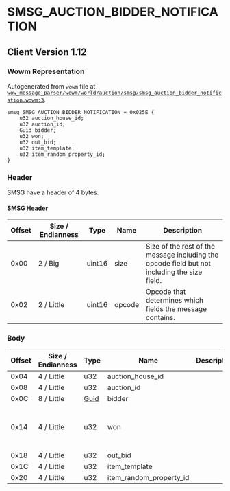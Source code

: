 # SMSG_AUCTION_BIDDER_NOTIFICATION

## Client Version 1.12

### Wowm Representation

Autogenerated from `wowm` file at [`wow_message_parser/wowm/world/auction/smsg/smsg_auction_bidder_notification.wowm:3`](https://github.com/gtker/wow_messages/tree/main/wow_message_parser/wowm/world/auction/smsg/smsg_auction_bidder_notification.wowm#L3).
```rust,ignore
smsg SMSG_AUCTION_BIDDER_NOTIFICATION = 0x025E {
    u32 auction_house_id;
    u32 auction_id;
    Guid bidder;
    u32 won;
    u32 out_bid;
    u32 item_template;
    u32 item_random_property_id;
}
```
### Header

SMSG have a header of 4 bytes.

#### SMSG Header

| Offset | Size / Endianness | Type   | Name   | Description |
| ------ | ----------------- | ------ | ------ | ----------- |
| 0x00   | 2 / Big           | uint16 | size   | Size of the rest of the message including the opcode field but not including the size field.|
| 0x02   | 2 / Little        | uint16 | opcode | Opcode that determines which fields the message contains.|

### Body

| Offset | Size / Endianness | Type | Name | Description | Comment |
| ------ | ----------------- | ---- | ---- | ----------- | ------- |
| 0x04 | 4 / Little | u32 | auction_house_id |  |  |
| 0x08 | 4 / Little | u32 | auction_id |  |  |
| 0x0C | 8 / Little | [Guid](../spec/packed-guid.md) | bidder |  |  |
| 0x14 | 4 / Little | u32 | won |  | cmangos: if 0, client shows ERR_AUCTION_WON_S, else ERR_AUCTION_OUTBID_S |
| 0x18 | 4 / Little | u32 | out_bid |  |  |
| 0x1C | 4 / Little | u32 | item_template |  |  |
| 0x20 | 4 / Little | u32 | item_random_property_id |  |  |

